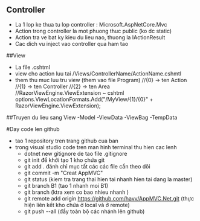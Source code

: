 ## Controller
- La 1 lop ke thua tu lop controller : Microsoft.AspNetCore.Mvc
- Action trong controller la mot phuong thuc public (ko dc static)
- Action tra ve bat ky kieu du lieu nao, thuong la IActionResult
- Cac dich vu inject vao controller qua ham tao

##View
- La file .cshtml
- view cho action luu tai /Views/ControllerName/ActionName.cshmtl
- them thu muc luu tru view (them vao file Program)
 //{0} -> ten Action 
   //{1} -> ten Controller
   //{2} -> ten Area
   //RazorViewEngine.ViewExtension ~ cshtml
   options.ViewLocationFormats.Add("/MyView/{1}/{0}" + RazorViewEngine.ViewExtension);

##Truyen du lieu sang View
-Model
-ViewData
-ViewBag
-TempData

#Day code len github
- tao 1 repository tren trang github cua ban
- trong visual studio code tren man hinh terminal thu hien cac lenh 
   + dotnet new gitignore de tao file .gitignore
   + git init để khởi tạo 1 kho chứa git
   + git add . đánh chỉ mục tất các các file cần theo dõi
   + git commit -m "Creat AppMVC"
   + git status (kiem tra trang thai hien tai nhanh hien tai dang la master)
   + git branch B1 (tao 1 nhanh moi B1) 
   + git branch (ktra xem co bao nhieu nhanh )
   + git remote add origin https://github.com/havv/AppMVC.Net.git (thực hiện liên kết kho chứa ở local và ở remote)
   + git push --all (đẩy toàn bộ các nhánh lên github)
